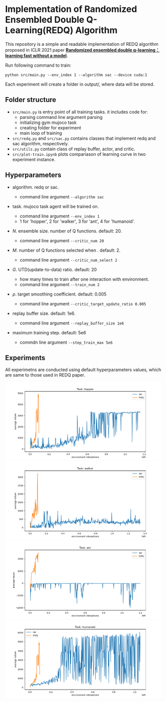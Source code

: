 # Implementation of Randomized Ensembled Double Q-Learning(REDQ) Algorithm


This repository is a simple and readable implementation of REDQ algorithm proposed in ICLR 2021 paper [**Randomized ensembled double q-learning：learning fast without a model**](https://arxiv.org/abs/2101.05982).

Run following command to train:

```
python src/main.py --env_index 1 --algorithm sac --device cuda:1
```

Each experiment will create a folder in output/, where data will be stored.

## Folder structure

- `src/main.py` is entry point of all training tasks. it includes code for:
    - parsing command line argument parsing
    - initializing gym mujoco task
    - creating folder for experiment
    - main loop of training
- `src/redq.py` and `src/sac.py` contains classes that implement redq and sac algorithm, respectively.
- `src/utils.py` contain class of replay buffer, actor, and critic.
- `src/plot-train.ipynb` plots compariason of learning curve in two experiment instance.

## Hyperparameters
- algorithm. redq or sac.
    - command line argument `--algorithm sac`

- task. mujoco task agent will be trained on.
    - command line argument `--env_index 1`
    - 1 for 'hopper', 2 for 'walker', 3 for 'ant', 4 for 'humanoid'.

- $N$. ensemble size. number of Q functions. default: 20.
    - command line argument `--critic_num 20`

- $M$. number of Q functions selected when . default: 2.
    - command line argument `--critic_num_select 2`

- $G$. UTD(update-to-data) ratio. default: 20
    - how many times to train after one interaction with environment.
    - command line argument `--train_num 2`

- $\rho$. target smoothing coefficient. default: 0.005
    - command line argument `--critic_target_update_ratio 0.005`

- replay buffer size. default: 1e6.
    - command line argument `--replay_buffer_size 1e6`

- maximum training step. default: 5e6
    - commdn line argument `--step_train_max 5e6`

<!-- | Symbol      | Description     | Default Value |
| ----------- | --------------- | ------------- |
| $\rho$      | target Q function update rate | 0.005 |
| Paragraph   | Text        | -->

## Experiments

All experimetns are conducted using default hyperparameters values, which are same to those used in REDQ paper.

![hopper](result/train-cmp-hopper.png)
![walker](result/train-cmp-walker.png)
![ant](result/train-cmp-ant.png)
![humanoid](result/train-cmp-humanoid.png)